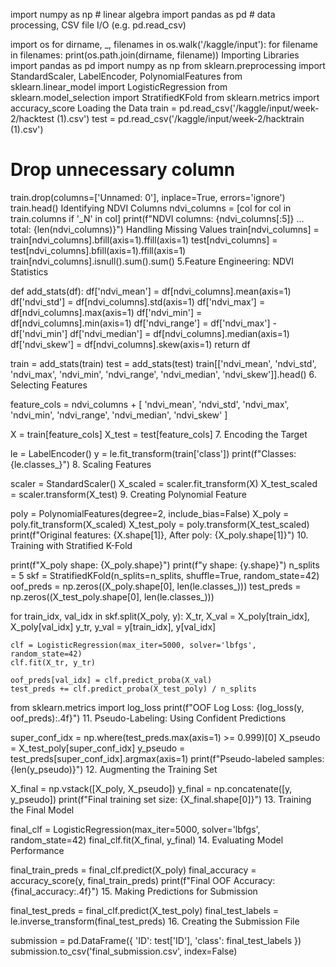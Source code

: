 import numpy as np # linear algebra
import pandas as pd # data processing, CSV file I/O (e.g. pd.read_csv)


import os
for dirname, _, filenames in os.walk('/kaggle/input'):
    for filename in filenames:
        print(os.path.join(dirname, filename))
Importing Libraries
import pandas as pd
import numpy as np
from sklearn.preprocessing import StandardScaler, LabelEncoder, PolynomialFeatures
from sklearn.linear_model import LogisticRegression
from sklearn.model_selection import StratifiedKFold
from sklearn.metrics import accuracy_score
Loading the Data
train = pd.read_csv('/kaggle/input/week-2/hacktest (1).csv')
test = pd.read_csv('/kaggle/input/week-2/hacktrain (1).csv')

# Drop unnecessary column
train.drop(columns=['Unnamed: 0'], inplace=True, errors='ignore')
train.head()
Identifying NDVI Columns
ndvi_columns = [col for col in train.columns if '_N' in col]
print(f"NDVI columns: {ndvi_columns[:5]} ... total: {len(ndvi_columns)}")
Handling Missing Values
train[ndvi_columns] = train[ndvi_columns].bfill(axis=1).ffill(axis=1)
test[ndvi_columns] = test[ndvi_columns].bfill(axis=1).ffill(axis=1)
train[ndvi_columns].isnull().sum().sum()
5.Feature Engineering: NDVI Statistics

def add_stats(df):
    df['ndvi_mean'] = df[ndvi_columns].mean(axis=1)
    df['ndvi_std'] = df[ndvi_columns].std(axis=1)
    df['ndvi_max'] = df[ndvi_columns].max(axis=1)
    df['ndvi_min'] = df[ndvi_columns].min(axis=1)
    df['ndvi_range'] = df['ndvi_max'] - df['ndvi_min']
    df['ndvi_median'] = df[ndvi_columns].median(axis=1)
    df['ndvi_skew'] = df[ndvi_columns].skew(axis=1)
    return df

train = add_stats(train)
test = add_stats(test)
train[['ndvi_mean', 'ndvi_std', 'ndvi_max', 'ndvi_min', 'ndvi_range', 'ndvi_median', 'ndvi_skew']].head()
6. Selecting Features

feature_cols = ndvi_columns + [
    'ndvi_mean', 'ndvi_std', 'ndvi_max',
    'ndvi_min', 'ndvi_range', 'ndvi_median', 'ndvi_skew'
]

X = train[feature_cols]
X_test = test[feature_cols]
7. Encoding the Target

le = LabelEncoder()
y = le.fit_transform(train['class'])
print(f"Classes: {le.classes_}")
8. Scaling Features

scaler = StandardScaler()
X_scaled = scaler.fit_transform(X)
X_test_scaled = scaler.transform(X_test)
9. Creating Polynomial Feature

poly = PolynomialFeatures(degree=2, include_bias=False)
X_poly = poly.fit_transform(X_scaled)
X_test_poly = poly.transform(X_test_scaled)
print(f"Original features: {X.shape[1]}, After poly: {X_poly.shape[1]}")
10. Training with Stratified K-Fold

print(f"X_poly shape: {X_poly.shape}")
print(f"y shape: {y.shape}")
n_splits = 5
skf = StratifiedKFold(n_splits=n_splits, shuffle=True, random_state=42)
oof_preds = np.zeros((X_poly.shape[0], len(le.classes_)))
test_preds = np.zeros((X_test_poly.shape[0], len(le.classes_)))

for train_idx, val_idx in skf.split(X_poly, y):
    X_tr, X_val = X_poly[train_idx], X_poly[val_idx]
    y_tr, y_val = y[train_idx], y[val_idx]
    
    clf = LogisticRegression(max_iter=5000, solver='lbfgs', random_state=42)
    clf.fit(X_tr, y_tr)
    
    oof_preds[val_idx] = clf.predict_proba(X_val)
    test_preds += clf.predict_proba(X_test_poly) / n_splits

from sklearn.metrics import log_loss
print(f"OOF Log Loss: {log_loss(y, oof_preds):.4f}")
11. Pseudo-Labeling: Using Confident Predictions

super_conf_idx = np.where(test_preds.max(axis=1) >= 0.999)[0]
X_pseudo = X_test_poly[super_conf_idx]
y_pseudo = test_preds[super_conf_idx].argmax(axis=1)
print(f"Pseudo-labeled samples: {len(y_pseudo)}")
12. Augmenting the Training Set

X_final = np.vstack([X_poly, X_pseudo])
y_final = np.concatenate([y, y_pseudo])
print(f"Final training set size: {X_final.shape[0]}")
13. Training the Final Model

final_clf = LogisticRegression(max_iter=5000, solver='lbfgs', random_state=42)
final_clf.fit(X_final, y_final)
14. Evaluating Model Performance

final_train_preds = final_clf.predict(X_poly)
final_accuracy = accuracy_score(y, final_train_preds)
print(f"Final OOF Accuracy: {final_accuracy:.4f}")
15. Making Predictions for Submission

final_test_preds = final_clf.predict(X_test_poly)
final_test_labels = le.inverse_transform(final_test_preds)
16. Creating the Submission File

submission = pd.DataFrame({
    'ID': test['ID'],
    'class': final_test_labels
})
submission.to_csv('final_submission.csv', index=False)
